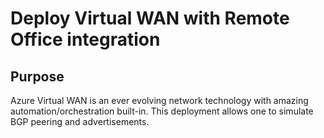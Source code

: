 # Deploy Virtual WAN with Remote Office integration

## Purpose

Azure Virtual WAN is an ever evolving network technology with amazing automation/orchestration built-in. This deployment allows one to simulate BGP peering and advertisements.
